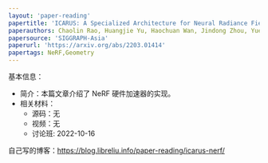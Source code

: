 ```yaml
---
layout: 'paper-reading'
papertitle: 'ICARUS: A Specialized Architecture for Neural Radiance Fields Rendering'
paperauthors: Chaolin Rao, Huangjie Yu, Haochuan Wan, Jindong Zhou, Yueyang Zheng, Yu Ma, Anpei Chen, Minye Wu, Binzhe Yuan, Pingqiang Zhou, Xin Lou, Jingyi Yu
papersource: 'SIGGRAPH-Asia'
paperurl: 'https://arxiv.org/abs/2203.01414'
papertags: NeRF,Geometry
---
```


基本信息：
- 简介：本篇文章介绍了 NeRF 硬件加速器的实现。
- 相关材料：
  - 源码：无
  - 视频：无
  - 讨论班: 2022-10-16

自己写的博客：https://blog.libreliu.info/paper-reading/icarus-nerf/